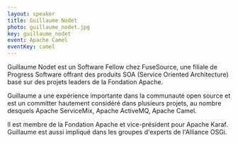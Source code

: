 ```yaml
---
layout: speaker
title: Guillaume Nodet
photo: guillaume_nodet.jpg
key: guillaume_nodet
event: Apache Camel
eventKey: camel
---
```


Guillaume Nodet est un Software Fellow chez FuseSource, une filiale de Progress Software offrant des produits SOA (Service Oriented Architecture) basé sur des projets leaders de la Fondation Apache.

Guillaume a une expérience importante dans la communauté open source et est un committer hautement considéré dans plusieurs projets, au nombre desquels Apache ServiceMix, Apache ActiveMQ, Apache Camel.

Il est membre de la Fondation Apache et vice-président pour Apache Karaf.
Guillaume est aussi impliqué dans les groupes d'experts de l'Alliance OSGi.